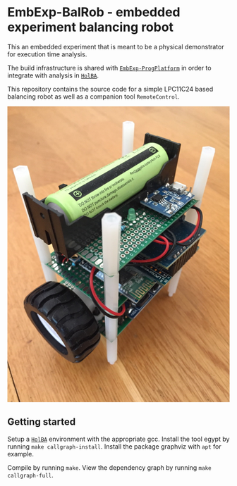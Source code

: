 # EmbExp-BalRob - embedded experiment balancing robot
This an embedded experiment that is meant to be a physical demonstrator for execution time analysis.

The build infrastructure is shared with [`EmbExp-ProgPlatform`](https://github.com/kth-step/EmbExp-ProgPlatform) in order to integrate with analysis in [`HolBA`](https://github.com/kth-step/HolBA).

This repository contains the source code for a simple LPC11C24 based balancing robot as well as a companion tool `RemoteControl`.

![Balancing Robot](doc/img1.jpg)


## Getting started
Setup a [`HolBA`](https://github.com/kth-step/HolBA) environment with the appropriate gcc.
Install the tool egypt by running `make callgraph-install`.
Install the package graphviz with `apt` for example.

Compile by running `make`. View the dependency graph by running `make callgraph-full`.


